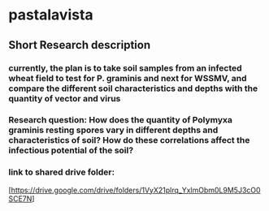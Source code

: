 # pastalavista
## Short Research description
### currently, the plan is to take soil samples from an infected wheat field to test for P. graminis and next for WSSMV, and compare the different soil characteristics and depths with the quantity of vector and virus
### Research question: How does the quantity of Polymyxa graminis resting spores vary in different depths and characteristics of soil? How do these correlations affect the infectious potential of the soil?
### link to shared drive folder:
[https://drive.google.com/drive/folders/1VyX21plrq_YxlmObm0L9M5J3cO0SCE7N]
